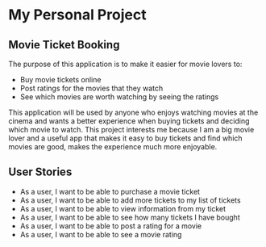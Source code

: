 # My Personal Project

## Movie Ticket Booking

The purpose of this application is to make it easier for 
movie lovers to:

- Buy movie tickets online 
- Post ratings for the movies that they watch
- See which movies are worth watching by seeing the ratings

This application will be used by anyone who enjoys watching
movies at the cinema and wants a better experience when buying tickets
and deciding which movie to watch. This project interests me
because I am a big movie lover and a useful app that makes it
easy to buy tickets and find which movies
are good, makes the experience much more enjoyable.


## User Stories
- As a user, I want to be able to purchase a movie ticket
- As a user, I want to be able to add more tickets to my list of tickets
- As a user, I want to be able to view information from my ticket
- As a user, I want to be able to see how many tickets I have bought
- As a user, I want to be able to post a rating for a movie
- As a user, I want to be able to see a movie rating